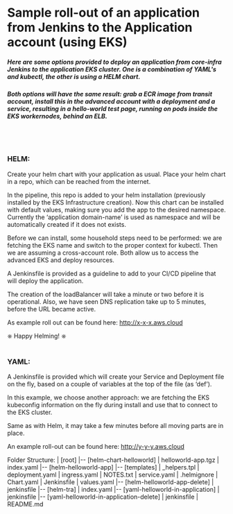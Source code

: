 # Sample roll-out of an application from Jenkins to the Application account (using EKS)

##### Here are some options provided to deploy an application from core-infra Jenkins to the application EKS cluster.  One is a combination of YAML's and kubectl, the other is using a HELM chart.  

##### Both options will have the same result: grab a ECR image from transit account, install this in the advanced account with a deployment and a service, resulting in a hello-world test page, running on pods inside the EKS workernodes, behind an ELB.  
<br></br>
### HELM:
Create your helm chart with your application as usual.  Place your helm chart in a repo, which can be reached from the internet.  

In the pipeline, this repo is added to your helm installation (previously installed by the EKS Infrastructure creation).  Now this chart can be installed with default values, making sure you add the app to the desired namespace.  Currently the ‘application domain-name’ is used as namespace and will be automatically created if it does not exists.  

Before we can install, some household steps need to be performed: we are fetching the EKS name and switch to the proper context for kubectl.  Then we are assuming a cross-account role.  Both allow us to access the advanced EKS and deploy resources.  

A Jenkinsfile is provided as a guideline to add to your CI/CD pipeline that will deploy the application.  

The creation of the loadBalancer will take a minute or two before it is operational.  Also, we have seen DNS replication take up to 5 minutes, before the URL became active.  

As example roll out can be found here: http://x-x-x.aws.cloud

⎈ Happy Helming! ⎈
<br></br>
### YAML:
A Jenkinsfile is provided which will create your Service and Deployment file on the fly, based on a couple of variables at the top of the file (as ‘def’).  

In this example, we choose another approach: we are fetching the EKS kubeconfig information on the fly during install and use that to connect to the EKS cluster.

Same as with Helm, it may take a few minutes before all moving parts are in place.  

An example roll-out can be found here: http://y-y-y.aws.cloud

Folder Structure:
| [root]
|-- [helm-chart-helloworld]
    | helloworld-app.tgz
    | index.yaml
|-- [helm-helloworld-app]
    |-- [templates]
        | _helpers.tpl
        | deployment.yaml
        | ingress.yaml
        | NOTES.txt
        | service.yaml
    | .helmignore
    | Chart.yaml
    | Jenkinsfile
    | values.yaml
|-- [helm-helloworld-app-delete]
    | jenkinsfile
|-- [helm-tra]
    | index.yaml
|-- [yaml-helloworld-in-application]
    | jenkinsfile
|-- [yaml-helloworld-in-application-delete]
    | jenkinsfile
| README.md


